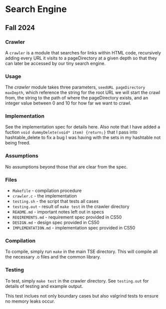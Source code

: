 # Search Engine

## Fall 2024

### Crawler
A `crawler` is a module that searches for links within HTML code, recursively adding every URL it visits to a pageDirectory at a given depth so that they can later be accessed by our tiny search engine.

### Usage
The *crawler* module takes three parameters, `seedURL pageDirectory maxDepth`, which reference the string for the root URL we will start the crawl from, the string to the path of where the pageDirectory exists, and an integer value between 0 and 10 for how far we want to crawl.

### Implementation
See the implementation spec for details here. Also note that I have added a fuction `void dummyDelete(void* item) {return;}` that I pass into hashtable_delete to fix a bug I was having with the sets in my hashtable not being freed.

### Assumptions
No assumptions beyond those that are clear from the spec.

### Files
- `Makefile` - compilation procedure
- `crawler.c` - the implementation
- `testing.sh` - the script that tests all cases
- `testing.out` - result of `make test` in the crawler directory
- `README.md` - important notes left out in specs
- `REQIREMENTS.md` - requirement spec provided in CS50
- `DESIGN.md` - design spec provided in CS50
- `IMPLEMENTATION.md` - implementation spec provided in CS50

### Compilation
To compile, simply run `make` in the main TSE directory. This will compile all the necessary .o files and the common library.

### Testing
To test, simply `make test` in the crawler directory. See `testing.out` for details of testing and example output.

This test inclues not only boundary cases but also valgrind tests to ensure no memory leaks occur.
